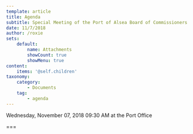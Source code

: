 ```yaml
---
template: article
title: Agenda
subtitle: Special Meeting of the Port of Alsea Board of Commissioners
date: 11/7/2018
author: /roxie
sets:
    default:
        name: Attachments
        showCount: true
        showMenu: true
content:
    items: '@self.children'
taxonomy:
    category: 
        - Documents
    tag: 
        - agenda
---
```


Wednesday, November 07, 2018 09:30 AM at the Port Office

===


